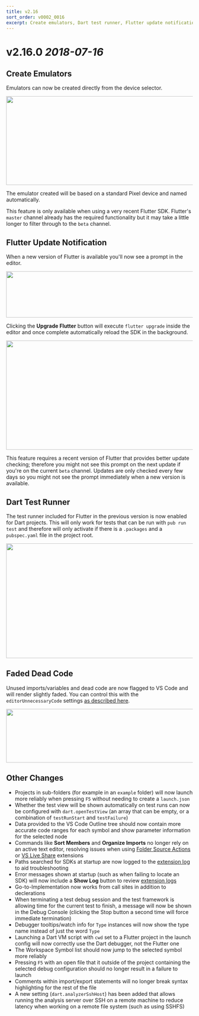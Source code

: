 ```yaml
---
title: v2.16
sort_order: v0002_0016
excerpt: Create emulators, Dart test runner, Flutter update notification...
---
```


# v2.16.0 *2018-07-16*

## Create Emulators

Emulators can now be created directly from the device selector.

<img loading="lazy" src="/images/release_notes/v2.16/create_emulator.png" width="700" height="240" />

The emulator created will be based on a standard Pixel device and named automatically.

This feature is only available when using a very recent Flutter SDK. Flutter's `master` channel already has the required functionality but it may take a little longer to filter through to the `beta` channel.

## Flutter Update Notification

When a new version of Flutter is available you'll now see a prompt in the editor.

<img loading="lazy" src="/images/release_notes/v2.16/flutter_upgrade_available.png" width="700" height="125" />

Clicking the **Upgrade Flutter** button will execute `flutter upgrade` inside the editor and once complete automatically reload the SDK in the background.

<img loading="lazy" src="/images/release_notes/v2.16/flutter_upgrade_running.png" width="700" height="295" />

This feature requires a recent version of Flutter that provides better update checking; therefore you might not see this prompt on the next update if you're on the current `beta` channel. Updates are only checked every few days so you might not see the prompt immediately when a new version is available.

## Dart Test Runner

The test runner included for Flutter in the previous version is now enabled for Dart projects. This will only work for tests that can be run with `pub run test` and therefore will only activate if there is a `.packages` and a `pubspec.yaml` file in the project root.

<img loading="lazy" src="/images/release_notes/v2.16/dart_test_runner.png" width="700" height="310" />

## Faded Dead Code

Unused imports/variables and dead code are now flagged to VS Code and will render slightly faded. You can control this with the `editorUnnecessaryCode` settings [as described here](https://code.visualstudio.com/updates/v1_25#_diagnostictag).

<img loading="lazy" src="/images/release_notes/v2.16/faded_dead_code.png" width="700" height="145" />

## Other Changes

- Projects in sub-folders (for example in an `example` folder) will now launch more reliably when pressing `F5` without needing to create a `launch.json`
- Whether the test view will be shown automatically on test runs can now be configured with `dart.openTestView` (an array that can be empty, or a combination of `testRunStart` and `testFailure`)
- Data provided to the VS Code Outline tree should now contain more accurate code ranges for each symbol and show parameter information for the selected node
- Commands like **Sort Members** and **Organize Imports** no longer rely on an active text editor, resolving issues when using [Folder Source Actions](https://marketplace.visualstudio.com/items?itemName=bierner.folder-source-actions) or [VS Live Share](https://marketplace.visualstudio.com/items?itemName=MS-vsliveshare.vsliveshare) extensions
- Paths searched for SDKs at startup are now logged to the [extension log](https://dartcode.org/docs/logging/#extension) to aid troubleshooting
- Error messages shown at startup (such as when failing to locate an SDK) will now include a **Show Log** button to review [extension logs](https://dartcode.org/docs/logging/#extension)
- Go-to-Implementation now works from call sites in addition to declerations
- When terminating a test debug session and the test framework is allowing time for the current test to finish, a message will now be shown in the Debug Console (clicking the Stop button a second time will force immediate termination)
- Debugger tooltips/watch info for `Type` instances will now show the type name instead of just the word `Type`
- Launching a Dart VM script with `cwd` set to a Flutter project in the launch config will now correctly use the Dart debugger, not the Flutter one
- The Workspace Symbol list should now jump to the selected symbol more reliably
- Pressing `F5` with an open file that it outside of the project containing the selected debug configuration should no longer result in a failure to launch
- Comments within import/export statements will no longer break syntax highlighting for the rest of the file
- A new setting (`dart.analyzerSshHost`) has been added that allows running the analysis server over SSH on a remote machine to reduce latency when working on a remote file system (such as using SSHFS)



